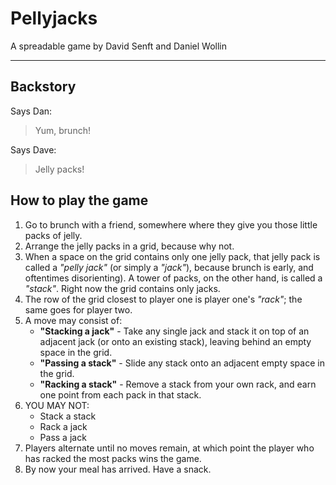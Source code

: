 # Pellyjacks

A spreadable game by David Senft and Daniel Wollin

* * *

## Backstory ##

Says Dan:

> Yum, brunch!

Says Dave:

> Jelly packs!

## How to play the game ##

1.	Go to brunch with a friend, somewhere where they give you
	those little packs of jelly.
2.	Arrange the jelly packs in a grid, because why not.
3.	When a space on the grid contains only one jelly pack, that
	jelly pack is called a *"pelly jack"* (or simply a 
	*"jack"*), because brunch is early, and oftentimes 
	disorienting). A tower of packs, on the other hand, is 
	called a *"stack"*. Right now the grid contains only jacks.
4.	The row of the grid closest to player one is player 
	one's *"rack"*; the same goes for player two.
5.	A move may consist of:
	- <b>"Stacking a jack"</b> - Take any single jack and stack 
	it on top of an adjacent jack (or onto an existing stack),
	leaving behind an empty space in the grid.
	- <b>"Passing a stack"</b> - Slide any stack onto an 
	adjacent empty space in the grid.
	- <b>"Racking a stack"</b> - Remove a stack from your own 
	rack, and earn one point from each pack in that stack.
6.	YOU MAY NOT:
	- Stack a stack
	- Rack a jack
	- Pass a jack
7.	Players alternate until no moves remain, at which point the 
	player who has racked the most packs wins the game.
8.	By now your meal has arrived. Have a snack.
